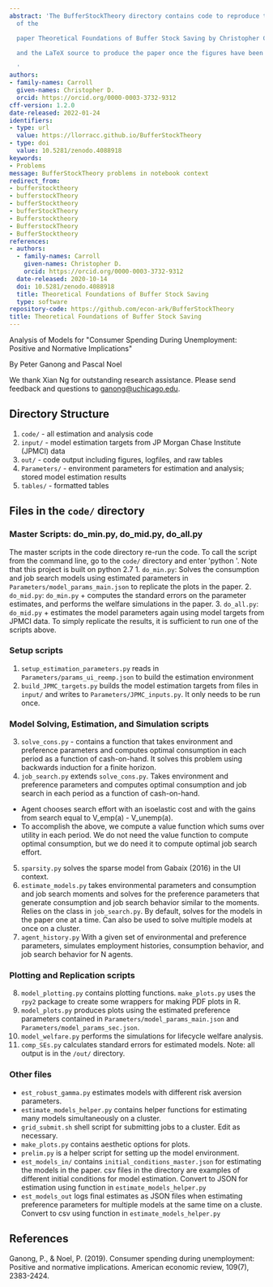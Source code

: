 ```yaml
---
abstract: 'The BufferStockTheory directory contains code to reproduce the figures
  of the

  paper Theoretical Foundations of Buffer Stock Saving by Christopher Carroll,

  and the LaTeX source to produce the paper once the figures have been created.

  '
authors:
- family-names: Carroll
  given-names: Christopher D.
  orcid: https://orcid.org/0000-0003-3732-9312
cff-version: 1.2.0
date-released: 2022-01-24
identifiers:
- type: url
  value: https://llorracc.github.io/BufferStockTheory
- type: doi
  value: 10.5281/zenodo.4088918
keywords:
- Problems
message: BufferStockTheory problems in notebook context
redirect_from:
- bufferstocktheory
- bufferstockTheory
- bufferStocktheory
- bufferStockTheory
- Bufferstocktheory
- BufferstockTheory
- BufferStocktheory
references:
- authors:
  - family-names: Carroll
    given-names: Christopher D.
    orcid: https://orcid.org/0000-0003-3732-9312
  date-released: 2020-10-14
  doi: 10.5281/zenodo.4088918
  title: Theoretical Foundations of Buffer Stock Saving
  type: software
repository-code: https://github.com/econ-ark/BufferStockTheory
title: Theoretical Foundations of Buffer Stock Saving
---
```


  Analysis of Models for "Consumer Spending During Unemployment: Positive and Normative Implications"

By Peter Ganong and Pascal Noel

We thank Xian Ng for outstanding research assistance. Please send feedback and questions to ganong@uchicago.edu.

## Directory Structure
 1. `code/` - all estimation and analysis code
 2. `input/` -  model estimation targets from JP Morgan Chase Institute (JPMCI) data
 3. `out/` - code output including figures, logfiles, and raw tables
 4. `Parameters/` - environment parameters for estimation and analysis; stored model estimation results
 5. `tables/` - formatted tables

## Files in the `code/` directory

### Master Scripts: do_min.py, do_mid.py, do_all.py
The master scripts in the code directory re-run the code. To call the script from the command line, go to the `code/` directory and enter 'python <filename>'. Note that this project is built on python 2.7
	1. `do_min.py`: Solves the consumption and job search models using estimated parameters in `Parameters/model_params_main.json` to replicate the plots in the paper.
	2. `do_mid.py`: `do_min.py` + computes the standard errors on the parameter estimates, and performs the welfare simulations in the paper.
	3. `do_all.py`: `do_mid.py` + estimates the model parameters again using model targets from JPMCI data.
To simply replicate the results, it is sufficient to run one of the scripts above.


### Setup scripts
 1. `setup_estimation_parameters.py` reads in `Parameters/params_ui_reemp.json` to build the estimation environment
 2.  `build_JPMC_targets.py` builds the model estimation targets from files in `input/` and writes to `Parameters/JPMC_inputs.py`. It only needs to be run once.

### Model Solving, Estimation, and Simulation scripts
 3. `solve_cons.py` - contains a function that takes environment and preference parameters and computes optimal consumption in each period as a function of cash-on-hand. It solves this problem using backwards induction for a finite horizon.
 4. `job_search.py` extends `solve_cons.py`. Takes environment and preference parameters and computes optimal consumption and job search in each period as a function of cash-on-hand.
 * Agent chooses search effort with an isoelastic cost and with the gains from search equal to V_emp(a) - V_unemp(a).
 * To accomplish the above, we compute a value function which sums over utility in each period. We do not need the value function to compute optimal consumption, but we do need it to compute optimal job search effort.
 5. `sparsity.py` solves the sparse model from Gabaix (2016) in the UI context.
 6. `estimate_models.py` takes environmental parameters and consumption and job search moments and solves for the preference parameters that generate consumption and job search behavior similar to the moments. Relies on the class in  `job_search.py`. By default, solves for the models in the paper one at a time. Can also be used to solve multiple models at once on a cluster.
 7. `agent_history.py` With a given set of environmental and preference parameters, simulates employment histories, consumption behavior, and job search behavior for N agents.

### Plotting and Replication scripts
 8. `model_plotting.py` contains plotting functions. `make_plots.py` uses the `rpy2` package to create some wrappers for making PDF plots in R.
 9. `model_plots.py` produces plots using the estimated preference parameters contained in `Parameters/model_params_main.json` and `Parameters/model_params_sec.json`.
 10. `model_welfare.py` performs the simulations for lifecycle welfare analysis.
 11. `comp_SEs.py` calculates standard errors for estimated models.
 Note: all output is in the `/out/` directory.

### Other files
 * `est_robust_gamma.py` estimates models with different risk aversion parameters.
 * `estimate_models_helper.py` contains helper functions for estimating many models simultaneously on a cluster.
 * `grid_submit.sh` shell script for submitting jobs to a cluster. Edit as necessary.
 * `make_plots.py` contains aesthetic options for plots.
 * `prelim.py` is a helper script for setting up the model environment.
 * `est_models_in/` contains `initial_conditions_master.json` for estimating the models in the paper. csv files in the directory are examples of different initial conditions for model estimation. Convert to JSON for estimation using function in `estimate_models_helper.py`
* `est_models_out` logs final estimates as JSON files when estimating preference parameters for multiple models at the same time on a cluste. Convert to csv using function in `estimate_models_helper.py`

## References

Ganong, P., & Noel, P. (2019). Consumer spending during unemployment: Positive and normative implications. American economic review, 109(7), 2383-2424.

